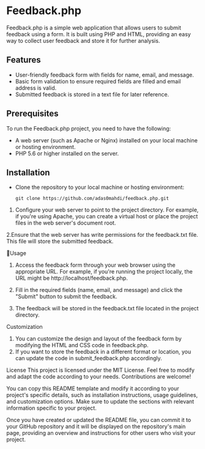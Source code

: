 # Feedback.php

Feedback.php is a simple web application that allows users to submit feedback using a form. It is built using PHP and HTML, providing an easy way to collect user feedback and store it for further analysis.

## Features

- User-friendly feedback form with fields for name, email, and message.
- Basic form validation to ensure required fields are filled and email address is valid.
- Submitted feedback is stored in a text file for later reference.

## Prerequisites

To run the Feedback.php project, you need to have the following:

- A web server (such as Apache or Nginx) installed on your local machine or hosting environment.
- PHP 5.6 or higher installed on the server.

## Installation

- Clone the repository to your local machine or hosting environment:

   ```shell
   git clone https://github.com/adas0mahdi/feedback.php.git

1. Configure your web server to point to the project directory. For example, if you're using Apache, you can create a virtual host or place the project files in the web server's document root.

2.Ensure that the web server has write permissions for the feedback.txt file. This file will store the submitted feedback.

:hammer:Usage
1. Access the feedback form through your web browser using the appropriate URL. For example, if you're running the project locally, the URL might be http://localhost/feedback.php.

2. Fill in the required fields (name, email, and message) and click the "Submit" button to submit the feedback.

3. The feedback will be stored in the feedback.txt file located in the project directory.

Customization
1. You can customize the design and layout of the feedback form by modifying the HTML and CSS code in feedback.php.
2. If you want to store the feedback in a different format or location, you can update the code in submit_feedback.php accordingly.


License
This project is licensed under the MIT License.
Feel free to modify and adapt the code according to your needs. Contributions are welcome!


You can copy this README template and modify it according to your project's specific details, such as installation instructions, usage guidelines, and customization options. Make sure to update the sections with relevant information specific to your project.

Once you have created or updated the README file, you can commit it to your GitHub repository and it will be displayed on the repository's main page, providing an overview and instructions for other users who visit your project.


